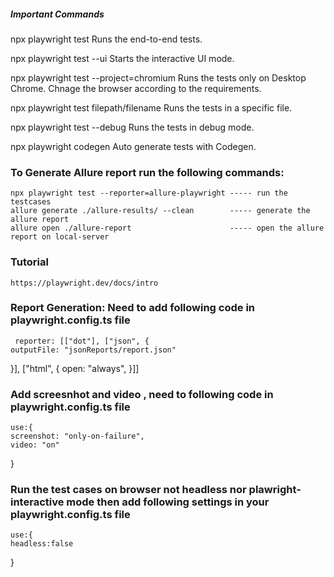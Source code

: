 ##### Important Commands
npx playwright test
    Runs the end-to-end tests.

npx playwright test --ui
    Starts the interactive UI mode.

npx playwright test --project=chromium
    Runs the tests only on Desktop Chrome. Chnage the browser according to the requirements.

npx playwright test filepath/filename
    Runs the tests in a specific file.

npx playwright test --debug
    Runs the tests in debug mode.

npx playwright codegen
    Auto generate tests with Codegen.

### To Generate Allure report run the following commands:
    npx playwright test --reporter=allure-playwright ----- run the testcases 
    allure generate ./allure-results/ --clean        ----- generate the allure report
    allure open ./allure-report                      ----- open the allure report on local-server

### Tutorial
    https://playwright.dev/docs/intro


### Report Generation: Need to add following code in playwright.config.ts file
     reporter: [["dot"], ["json", {
    outputFile: "jsonReports/report.json"
  }], ["html", {
    open: "always",
  }]]


### Add screesnhot and video , need to following code in playwright.config.ts file
    use:{
    screenshot: "only-on-failure",
    video: "on"
  }

### Run the test cases on browser not headless nor  plawright-interactive mode then add following settings in your playwright.config.ts file
    use:{
    headless:false
  }
